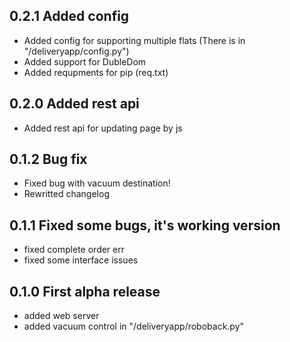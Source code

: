## 0.2.1 Added config

- Added config for supporting multiple flats (There is in "/deliveryapp/config.py")
- Added support for DubleDom
- Added requpments for pip (req.txt)


## 0.2.0 Added rest api

- Added rest api for updating page by js



## 0.1.2 Bug fix

- Fixed bug with vacuum destination!
- Rewritted changelog



## 0.1.1 Fixed some bugs, it's working version

- fixed complete order err
- fixed some interface issues



## 0.1.0 First alpha release

-   added web server
-   added vacuum control in "/deliveryapp/roboback.py"
